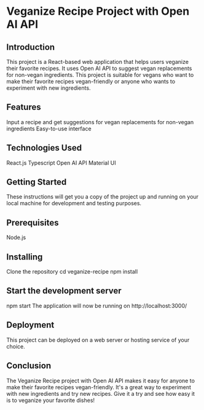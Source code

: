 # Veganize Recipe Project with Open AI API
## Introduction
This project is a React-based web application that helps users veganize their favorite recipes. It uses Open AI API to suggest vegan replacements for non-vegan ingredients. This project is suitable for vegans who want to make their favorite recipes vegan-friendly or anyone who wants to experiment with new ingredients.

## Features
Input a recipe and get suggestions for vegan replacements for non-vegan ingredients
Easy-to-use interface

## Technologies Used
React.js
Typescript
Open AI API
Material UI

## Getting Started
These instructions will get you a copy of the project up and running on your local machine for development and testing purposes.

## Prerequisites
Node.js

## Installing
Clone the repository
cd veganize-recipe
npm install
## Start the development server
npm start
The application will now be running on http://localhost:3000/

## Deployment
This project can be deployed on a web server or hosting service of your choice.

## Conclusion
The Veganize Recipe project with Open AI API makes it easy for anyone to make their favorite recipes vegan-friendly. It's a great way to experiment with new ingredients and try new recipes. Give it a try and see how easy it is to veganize your favorite dishes!




